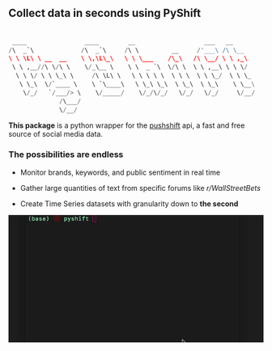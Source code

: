 ## Collect data in seconds using PyShift

```python

 ____                ____        __                   ___   __
/\  _`\             /\  _`\     /\ \         __     /'___\ /\ \__
\ \ \L\ \ __  __    \ \,\L\_\   \ \ \___    /\_\   /\ \__/ \ \ ,_\  
 \ \ ,__//\ \/\ \    \/_\__ \    \ \  _ `\  \/\ \  \ \ ,__\ \ \ \/  
  \ \ \/ \ \ \_\ \     /\ \L\ \   \ \ \ \ \  \ \ \  \ \ \_/  \ \ \_
   \ \_\  \/`____ \    \ `\____\   \ \_\ \_\  \ \_\  \ \_\    \ \__\
    \/_/   `/___/> \    \/_____/    \/_/\/_/   \/_/   \/_/     \/__/
              /\___/
              \/__/

```

**This package** is a python wrapper for the [pushshift](https://pushshift.io)
api, a fast and free source of social media data.


### The possibilities are endless

- Monitor brands, keywords, and public sentiment in real time

- Gather large quantities of text from specific forums like *r/WallStreetBets*

- Create Time Series datasets with granularity down to **the second**

![gif](/img/pyshift.gif)
